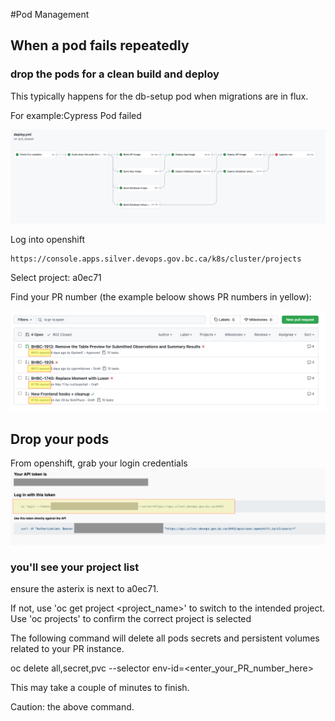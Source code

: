 #Pod Management

## When a pod fails repeatedly 
### drop the pods for a clean build and deploy

This typically happens for the db-setup pod when migrations are in flux.

For example:Cypress Pod failed

![Failed cypress pod](./images/FailedPod.png)

Log into openshift

```
https://console.apps.silver.devops.gov.bc.ca/k8s/cluster/projects
```

Select project: a0ec71

Find your PR number (the example beloow shows PR numbers in yellow): 

![Failed cypress pod](./images/FindPRNumber.png)

## Drop your pods

From openshift, grab your login credentials
![Grab openshift login cmd](./images/OpenshiftLoginCmd.png)

### you'll see your project list
ensure the asterix is next to a0ec71.

If not, use 'oc get project <project_name>' to switch to the intended project.  Use 'oc projects' to confirm the correct project is selected



The following command will delete all pods secrets and persistent volumes related to your PR instance.

oc delete all,secret,pvc --selector env-id=<enter_your_PR_number_here>

This may take a couple of minutes to finish.

Caution:  the above command.
